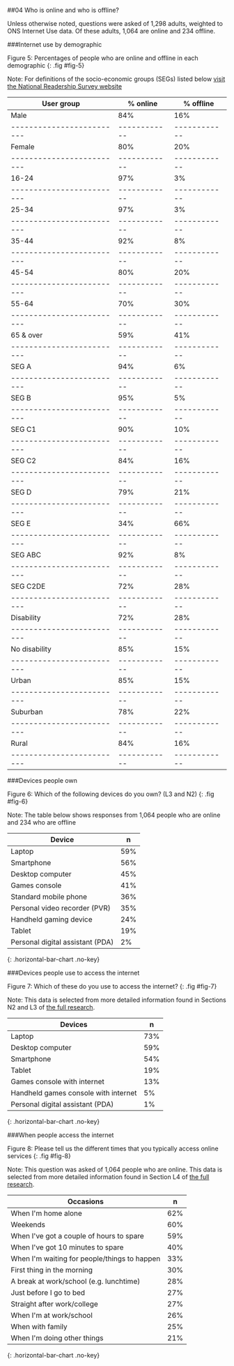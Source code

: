 ##04 Who is online and who is offline?

Unless otherwise noted, questions were asked of 1,298 adults, weighted to ONS Internet Use data. Of these adults, 1,064 are online and 234 offline.

###Internet use by demographic

Figure 5: Percentages of people who are online and offline in each demographic
{: .fig #fig-5}

Note: For definitions of the socio-economic groups (SEGs) listed below [visit the National Readership Survey website](http://www.nrs.co.uk/lifestyle.html)

| User group               | % online   | % offline  |
| -------------------------|------------|------------|
| Male                     |  84%       | 16%        |
| -------------------------|------------|------------|
| Female                   |  80%       | 20%        |
| -------------------------|------------|------------|
| 16-24                    |  97%       | 3%         |
| -------------------------|------------|------------|
| 25-34                    |  97%       | 3%         |
| -------------------------|------------|------------|
| 35-44                    |  92%       | 8%         |
| -------------------------|------------|------------|
| 45-54                    |  80%       | 20%        |
| -------------------------|------------|------------|
| 55-64                    |  70%       | 30%        |
| -------------------------|------------|------------|
| 65 & over                |  59%       | 41%        |
| -------------------------|------------|------------|
| SEG A                    |  94%       | 6%         |
| -------------------------|------------|------------|
| SEG B                    |  95%       | 5%         |
| -------------------------|------------|------------|
| SEG C1                   |  90%       | 10%        |
| -------------------------|------------|------------|
| SEG C2                   |  84%       | 16%        |
| -------------------------|------------|------------|
| SEG D                    |  79%       | 21%        |
| -------------------------|------------|------------|
| SEG E                    |  34%       | 66%        |
| -------------------------|------------|------------|
| SEG ABC                  |  92%       | 8%         |
| -------------------------|------------|------------|
| SEG C2DE                 |  72%       | 28%        |
| -------------------------|------------|------------|
| Disability               |  72%       | 28%        |
| -------------------------|------------|------------|
| No disability            |  85%       | 15%        |
| -------------------------|------------|------------|
| Urban                    |  85%       | 15%        |
| -------------------------|------------|------------|
| Suburban                 |  78%       | 22%        |
| -------------------------|------------|------------|
| Rural                    |  84%       | 16%        |
| -------------------------|------------|------------|


###Devices people own

Figure 6: Which of the following devices do you own? (L3 and N2)
{: .fig #fig-6}

Note: The table below shows responses from 1,064 people who are online and 234 who are offline

| Device                           | n       |
| ---------------------------------|---------|
| Laptop                           |  59%    |
| Smartphone                       |  56%    |
| Desktop computer                 |  45%    |
| Games console                    |  41%    |
| Standard mobile phone            |  36%    |
| Personal video recorder (PVR)    |  35%    |
| Handheld gaming device           |  24%    |
| Tablet                           |  19%    |
| Personal digital assistant (PDA) |  2%     |
{: .horizontal-bar-chart .no-key}

###Devices people use to access the internet

Figure 7: Which of these do you use to access the internet?
{: .fig #fig-7}

Note: This data is selected from more detailed information found in Sections N2 and L3 of [the full research](#data/).

| Devices                              | n    |
| -------------------------------------|------|
| Laptop                               | 73%  |
| Desktop computer                     | 59%  |
| Smartphone                           | 54%  |
| Tablet                               | 19%  |
| Games console with internet          | 13%  |
| Handheld games console with internet | 5%   |
| Personal digital assistant (PDA)     | 1%   |
{: .horizontal-bar-chart .no-key}

###When people access the internet

Figure 8: Please tell us the different times that you typically access online services
{: .fig #fig-8}

Note: This question was asked of 1,064 people who are online. This data is selected from more detailed information found in Section L4 of [the full research](#data/).

| Occasions                                         | n    |
| --------------------------------------------------|------|
| When I'm home alone                               | 62%  |
| Weekends                                          | 60%  |
| When I've got a couple of hours to spare          | 59%  |
| When I've got 10 minutes to spare                 | 40%  |
| When I'm waiting for people/things to happen      | 33%  |
| First thing in the morning                        | 30%  |
| A break at work/school (e.g. lunchtime)           | 28%  |
| Just before I go to bed                           | 27%  |
| Straight after work/college                       | 27%  |
| When I'm at work/school                           | 26%  |
| When with family                                  | 25%  |
| When I'm doing other things                       | 21%  |
{: .horizontal-bar-chart .no-key}

